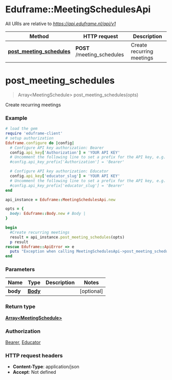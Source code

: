 # Eduframe::MeetingSchedulesApi

All URIs are relative to *https://api.eduframe.nl/api/v1*

Method | HTTP request | Description
------------- | ------------- | -------------
[**post_meeting_schedules**](MeetingSchedulesApi.md#post_meeting_schedules) | **POST** /meeting_schedules | Create recurring meetings


# **post_meeting_schedules**
> Array&lt;MeetingSchedule&gt; post_meeting_schedules(opts)

Create recurring meetings



### Example
```ruby
# load the gem
require 'eduframe-client'
# setup authorization
Eduframe.configure do |config|
  # Configure API key authorization: Bearer
  config.api_key['Authorization'] = 'YOUR API KEY'
  # Uncomment the following line to set a prefix for the API key, e.g. 'Bearer' (defaults to nil)
  #config.api_key_prefix['Authorization'] = 'Bearer'

  # Configure API key authorization: Educator
  config.api_key['educator_slug'] = 'YOUR API KEY'
  # Uncomment the following line to set a prefix for the API key, e.g. 'Bearer' (defaults to nil)
  #config.api_key_prefix['educator_slug'] = 'Bearer'
end

api_instance = Eduframe::MeetingSchedulesApi.new

opts = { 
  body: Eduframe::Body.new # Body | 
}

begin
  #Create recurring meetings
  result = api_instance.post_meeting_schedules(opts)
  p result
rescue Eduframe::ApiError => e
  puts "Exception when calling MeetingSchedulesApi->post_meeting_schedules: #{e}"
end
```

### Parameters

Name | Type | Description  | Notes
------------- | ------------- | ------------- | -------------
 **body** | [**Body**](.md)|  | [optional] 

### Return type

[**Array&lt;MeetingSchedule&gt;**](MeetingSchedule.md)

### Authorization

[Bearer](../README.md#Bearer), [Educator](../README.md#Educator)

### HTTP request headers

 - **Content-Type**: application/json
 - **Accept**: Not defined



